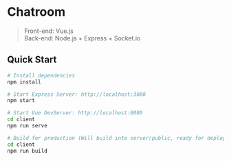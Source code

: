 # Chatroom
>Front-end: Vue.js <br>
>Back-end: Node.js + Express + Socket.io
## Quick Start

```bash
# Install dependencies
npm install

# Start Express Server: http://localhost:3000
npm start

# Start Vue DevServer: http://localhost:8080
cd client
npm run serve

# Build for production (Will build into server/public, ready for deployment)
cd client
npm run build
```
